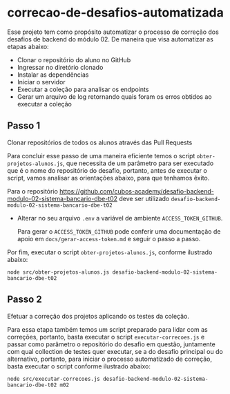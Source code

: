 # correcao-de-desafios-automatizada

Esse projeto tem como propósito automatizar o processo de correção dos desafios de backend do módulo 02. De maneira que visa automatizar as etapas abaixo:

- Clonar o repositório do aluno no GitHub
- Ingressar no diretório clonado
- Instalar as dependências
- Iniciar o servidor
- Executar a coleção para analisar os endpoints
- Gerar um arquivo de log retornando quais foram os erros obtidos ao executar a coleção

## Passo 1

Clonar repositórios de todos os alunos através das Pull Requests

Para concluir esse passo de uma maneira eficiente temos o script `obter-projetos-alunos.js`, que necessita de um parâmetro para ser executado que é o nome do repositório do desafio, portanto, antes de executar o script, vamos analisar as orientações abaixo, para que tenhamos êxito.

Para o repositório https://github.com/cubos-academy/desafio-backend-modulo-02-sistema-bancario-dbe-t02 deve ser utilizado `desafio-backend-modulo-02-sistema-bancario-dbe-t02`

- Alterar no seu arquivo `.env` a variável de ambiente `ACCESS_TOKEN_GITHUB`.

    Para gerar o `ACCESS_TOKEN_GITHUB` pode conferir uma documentação de apoio em `docs/gerar-access-token.md` e seguir o passo a passo.

Por fim, executar o script `obter-projetos-alunos.js`, conforme ilustrado abaixo:

```
node src/obter-projetos-alunos.js desafio-backend-modulo-02-sistema-bancario-dbe-t02
```

## Passo 2

Efetuar a correção dos projetos aplicando os testes da coleção.

Para essa etapa também temos um script preparado para lidar com as correções, portanto, basta executar o script `executar-correcoes.js` e passar como parâmetro o repositório do desafio em questão, juntamente com qual collection de testes quer executar, se a do desafio principal ou do alternativo, portanto, para iniciar o processo automatizado de correção, basta executar o script conforme ilustrado abaixo:

```
node src/executar-correcoes.js desafio-backend-modulo-02-sistema-bancario-dbe-t02 m02
```